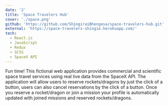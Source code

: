 ```yaml
---
date: '2'
title: 'Space Travelers Hub'
cover: './space.png'
github: 'https://github.com/ShingiraiBhengesa/space-travelers-hub.git'
external: 'https://space-travelers-shingie.herokuapp.com/'
tech:
  - React.js
  - JavaScript
  - Redux
  - SCSS
  - SpaceX API
---
```

Fun time! This fictional web application provides commercial and scientific space travel services using real live data from the SpaceX API. The application will allow users to reserve rockets/dragons by just the click of a button, users can also cancel reservations by the click of a button. Once you reserve a rocket/dragon or join a mission your profile is automatically updated with joined missions and reserved rockets/dragons.